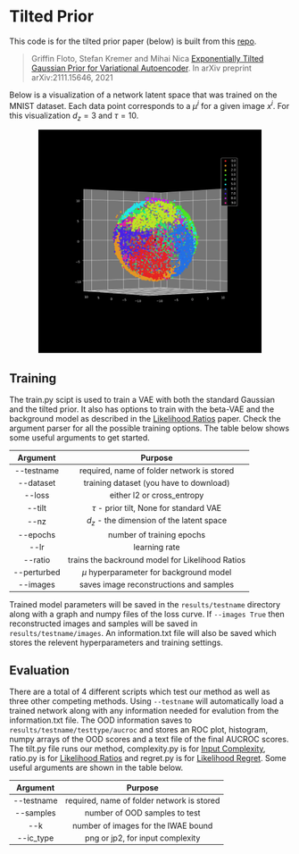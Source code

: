 # Tilted Prior

This code is for the tilted prior paper (below) is built from this [repo](https://github.com/XavierXiao/Likelihood-Regret).
> Griffin Floto, Stefan Kremer and Mihai Nica [Exponentially Tilted Gaussian Prior for Variational Autoencoder](https://arxiv.org/pdf/2111.15646.pdf). In arXiv preprint
arXiv:2111.15646, 2021

Below is a visualization of a network latent space that was trained on the MNIST dataset. Each data point corresponds to a $\mu^i$ for a given image $x^i$. For this visualization $d_z =3$ and $\tau =10$. 

<p align="center">
  <img src="latent_mnist.gif" width="400" height="400" />
</p>


## Training
The train.py scipt is used to train a VAE with both the standard Gaussian and the tilted prior. It also has options to train with the beta-VAE and the background model as described in the [Likelihood Ratios](https://arxiv.org/abs/1906.02845) paper. Check the argument parser for all the possible training options. The table below shows some useful arguments to get started.

| Argument | Purpose |
|:------:|:-------:|
| --testname | required, name of folder network is stored |
| --dataset | training dataset (you have to download) |
| --loss | either l2 or cross_entropy |
| --tilt | $\tau$ - prior tilt, None for standard VAE |
| --nz | $d_z$ - the dimension of the latent space |
| --epochs | number of training epochs |
| --lr | learning rate |
| --ratio | trains the backround model for Likelihood Ratios |
| --perturbed | $\mu$ hyperparameter for background model |
| --images | saves image reconstructions and samples |

Trained model parameters will be saved in the `results/testname` directory along with a graph and numpy files of the loss curve. If `--images True` then reconstructed images and samples will be saved in `results/testname/images`. An information.txt file will also be saved which stores the relevent hyperparameters and training settings.

## Evaluation
There are a total of 4 different scripts which test our method as well as three other competing methods. Using `--testname` will automatically load a trained network along with any information needed for evalution from the information.txt file. The OOD information saves to `results/testname/testtype/aucroc` and stores an ROC plot, histogram, numpy arrays of the OOD scores and a text file of the final AUCROC scores. The tilt.py file runs our method, complexity.py is for [Input Complexity](https://arxiv.org/abs/1909.11480), ratio.py is for [Likelihood Ratios](https://arxiv.org/abs/1906.02845) and regret.py is for [Likelihood Regret](https://arxiv.org/abs/2003.02977). Some useful arguments are shown in the table below.

| Argument | Purpose |
|:------:|:-------:|
| --testname | required, name of folder network is stored |
| --samples | number of OOD samples to test |
| --k | number of images for the IWAE bound |
| --ic_type | png or jp2, for input complexity |
